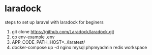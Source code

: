 # laradock
steps to set up laravel with laradock for beginers
1. git clone https://github.com/Laradock/laradock.git
2. cp env-example .env
3. APP_CODE_PATH_HOST=../laratest/
4. docker-compose up -d nginx mysql phpmyadmin redis workspace 
